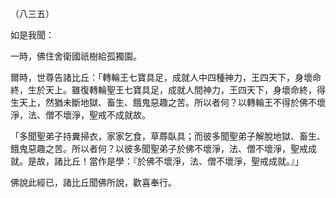 （八三五）

如是我聞：

一時，佛住舍衛國祇樹給孤獨園。

爾時，世尊告諸比丘：「轉輪王七寶具足，成就人中四種神力，王四天下，身壞命終，生於天上。雖復轉輪聖王七寶具足，成就人間神力，王四天下，身壞命終，得生天上，然猶未斷地獄、畜生、餓鬼惡趣之苦。所以者何？以轉輪王不得於佛不壞淨，法、僧不壞淨，聖戒不成就故。

「多聞聖弟子持糞掃衣，家家乞食，草蓐臥具；而彼多聞聖弟子解脫地獄、畜生、餓鬼惡趣之苦。所以者何？以彼多聞聖弟子於佛不壞淨，法、僧不壞淨，聖戒成就。是故，諸比丘！當作是學：『於佛不壞淨，法、僧不壞淨，聖戒成就。』」

佛說此經已，諸比丘聞佛所說，歡喜奉行。



